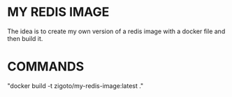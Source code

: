 # MY REDIS IMAGE
The idea is to create my own version of a redis image with a docker file and then build it.

# COMMANDS
"docker build -t zigoto/my-redis-image:latest ."